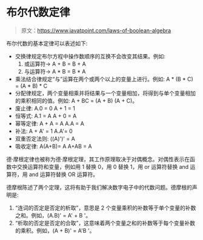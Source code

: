 # 布尔代数定律

> 原文：<https://www.javatpoint.com/laws-of-boolean-algebra>

布尔代数的基本定律可以表述如下:

*   交换律规定布尔方程中操作数顺序的互换不会改变其结果。例如:
    1.  或运算符→ A + B = B + A
    2.  与运算符→ A * B = B * A
*   乘法结合律规定“与”运算在两个或两个以上的变量上进行。例如:
    A * (B * C) = (A * B) * C
*   分配律规定，两个变量相乘并将结果与一个变量相加，将得到与单个变量相加的乘积相同的值。例如:
    A + BC = (A + B) (A + C)。
*   废止律:
    A.0 = 0
    A + 1 = 1
*   恒等式:
    A.1 = A
    A + 0 = A
*   幂等定律:
    A + A = A
    A.A = A
*   补法:
    A + A' = 1
    A.A'= 0
*   双重否定法则:
    ((A)')' = A
*   吸收定律:
    A(A+B)= A
    A+AB = A

德·摩根定律也被称为德·摩根定理，其工作原理取决于对偶概念。对偶性表示在函数中交换运算符和变量，例如用 1 替换 0，用 0 替换 1，用 or 运算符替换 and 运算符，用 and 运算符替换 OR 运算符。

德摩根陈述了两个定理，这将有助于我们解决数字电子中的代数问题。德摩根的声明是:

1.  “连词的否定是否定的析取”，意思是 2 个变量乘积的补数等于单个变量的补数之和。例如，(A.B)' = A' + B '。
2.  “析取的否定是否定的合取”，这意味着两个变量之和的补数等于每个变量补数的乘积。例如，(A + B)' = A'B '。
